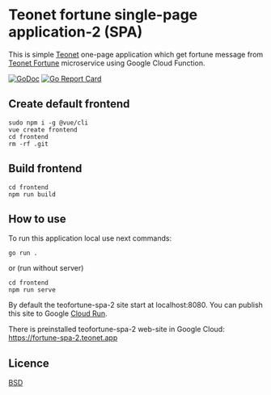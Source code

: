 # Teonet fortune single-page application-2 (SPA)

This is simple [Teonet](https://github.com/teonet-go/teonet) one-page application which get fortune message from [Teonet Fortune](https://github.com/teonet-go/teofortune) microservice using Google Cloud Function.

[![GoDoc](https://godoc.org/github.com/teonet-go/teofortune-spa-2?status.svg)](https://godoc.org/github.com/teonet-go/teofortune-spa-2/)
[![Go Report Card](https://goreportcard.com/badge/github.com/teonet-go/teofortune-spa-2)](https://goreportcard.com/report/github.com/teonet-go/teofortune-spa-2)

## Create default frontend

    sudo npm i -g @vue/cli
    vue create frontend
    cd frontend
    rm -rf .git

## Build frontend

    cd frontend
    npm run build

## How to use

To run this application local use next commands:

    go run .

or (run without server)

    cd frontend
    npm run serve

By default the teofortune-spa-2 site start at localhost:8080. You can publish
this site to Google [Cloud Run](https://console.cloud.google.com/run).

There is preinstalled teofortune-spa-2 web-site in Google Cloud:
<https://fortune-spa-2.teonet.app>

## Licence

[BSD](LICENSE)
